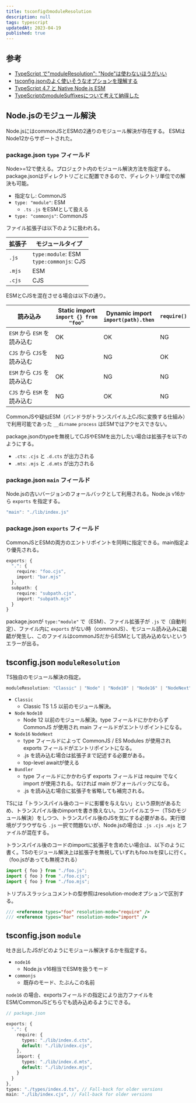 ```yaml
---
title: tsconfigのmoduleResolution
description: null
tags: typescript
updatedAt: 2023-04-19
published: true
---
```


## 参考

- [TypeScript で"moduleResolution": "Node"は使わないほうがいい](https://blog.s2n.tech/articles/dont-use-moduleresolution-node)
- [tsconfig.jsonのよく使いそうなオプションを理解する](https://zenn.dev/chida/articles/bdbcd59c90e2e1)
- [TypeScript 4\.7 と Native Node\.js ESM](https://quramy.medium.com/typescript-4-7-%E3%81%A8-native-node-js-esm-189753a19ba8)
- [TypeScriptのmoduleSuffixesについて考えて納得した](https://qiita.com/uhyo/items/22d851c3cbd2570864ce)

## Node.jsのモジュール解決

Node.jsにはcommonJSとESMの2通りのモジュール解決が存在する。
ESMはNode12からサポートされた。

### package.json `type` フィールド

Node>=12で使える。プロジェクト内のモジュール解決方法を指定する。
package.jsonはディレクトリごとに配置できるので、ディレクトリ単位での解決も可能。

- 指定なし:  CommonJS
- `type: "module"`: ESM
  - `.ts` `.js` をESMとして扱える
- `type: "commonjs"`: CommonJS

ファイル拡張子は以下のように扱われる。

拡張子 | モジュールタイプ
--- | ---
`.js` | `type:module`: ESM<br>`type:commonjs`: CJS
`.mjs` | ESM
`.cjs` | CJS

ESMとCJSを混在させる場合は以下の通り。

読み込み | Static import <br>`import {} from "foo"` | Dynamic import<br>`import(path).then` | `require()`
--- | --- | --- | ---
`ESM` から `ESM` を読み込む | OK | OK | NG
`CJS` から `CJS`を読み込む | NG | NG | OK
`ESM` から `CJS` を読み込む | OK | NG | NG
`CJS` から `ESM` を読み込む | NG | OK | NG

CommonJSや疑似ESM（バンドラがトランスパイル上CJSに変換する仕組み）で利用可能であった `__dirname` `process` はESMではアクセスできない。

package.jsonのtypeを無視してCJSやESMを出力したい場合は拡張子を以下のようにする。

- `.cts`: `.cjs` と `.d.cts` が出力される
- `.mts`: `.mjs` と `.d.mts` が出力される

### package.json `main` フィールド

Node.jsの古いバージョンのフォールバックとして利用される。Node.js v16から `exports` を指定する。

```ts
"main": "./lib/index.js"
```

### package.json `exports` フィールド

CommonJSとESMの両方のエントリポイントを同時に指定できる。main指定より優先される。

```ts
exports: {
  ".": {
    require: "foo.cjs",
    import: "bar.mjs"
  },
  subpath: {
    require: "subpath.cjs",
    import: "subpath.mjs"
  }
}
```

package.jsonが `type:"module"` で（ESM）、ファイル拡張子が `.js` で（自動判定）、ファイル内に `exports` がない時（commonJS）、モジュール読み込みに齟齬が発生し、このファイルはcommonJSだからESMとして読み込めないというエラーが出る。

## tsconfig.json `moduleResolution`

TS独自のモジュール解決の指定。

```ts
moduleResolution: "Classic" | "Node" | "Node10" | "Node16" | "NodeNext" | "Bundler"
```

- `Classic`
  - Classic TS 1.5 以前のモジュール解決。
- `Node` `Node10`
  - Node 12 以前のモジュール解決。type フィールドにかかわらず CommonJS が使用され main フィールドがエントリポイントになる。
- `Node16` `NodeNext`
  - type フィールドによって CommonJS / ES Modules が使用され exports フィールドがエントリポイントになる。
  - .js を読み込む場合は拡張子まで記述する必要がある。
  - top-level awaitが使える
- `Bundler`
  - type フィールドにかかわらず exports フィールドは require でなく import が使用される。なければ main がフォールバックになる。
  - .js を読み込む場合に拡張子を省略しても補完される。

TSには「トランスパイル後のコードに影響を与えない」という原則があるため、トランスパイル後のimportを書き換えない。コンパイルエラー（TSのモジュール解決）をしつつ、トランスパイル後のJSを気にする必要がある。実行環境がブラウザなら `.js` 一択で問題ないが、Node.jsの場合は `.js` `.cjs` `.mjs` とファイルが混在する。


トランスパイル後のコードのimportに拡張子を含めたい場合は、以下のように書く。TSのモジュール解決上は拡張子を無視していずれもfoo.tsを探しに行く。（foo.jsがあっても無視される）

```ts
import { foo } from "./foo.js";
import { foo } from "./foo.cjs";
import { foo } from "./foo.mjs";
```

トリプルスラッシュコメントの型参照はresolution-modeオプションで区別する。

```ts
/// <reference types="foo" resolution-mode="require" />
/// <reference types="bar" resolution-mode="import" />
```


## tsconfig.json `module` 

吐き出したJSがどのようにモジュール解決するかを指定する。

- `node16`
  - Node.js v16相当でESMを扱うモード
- `commonjs`
  - 既存のモード、たぶんこの名前

`node16` の場合、exportsフィールドの指定により出力ファイルをESM/CommonJSどちらでも読み込めるようにできる。

```ts
// package.json

exports: {
  ".": {
    require: {
      types: "./lib/index.d.cts",
      default: "./lib/index.cjs",
    },
    import: {
      types: "./lib/index.d.mts",
      default: "./lib/index.mjs",
    }
  }
},
types: "./types/index.d.ts", // Fall-back for older versions
main: "./lib/index.cjs", // Fall-back for older versions
```
